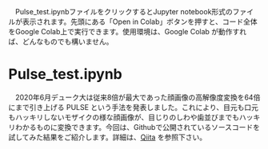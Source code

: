　Pulse_test.ipynbファイルをクリックするとJupyter notebook形式のファイルが表示されます。先頭にある「Open in Colab」ボタンを押すと、コード全体をGoogle Colab上で実行できます。使用環境は、Google Colab が動作すれば、どんなものでも構いません。

# Pulse_test.ipynb
　2020年6月デューク大は従来8倍が最大であった顔画像の高解像度変換を64倍にまで引き上げる PULSE という手法を発表しました。これにより、目元も口元もハッキリしないモザイクの様な顔画像が、目じりのしわや歯並びまでもハッキリわかるものに変換できます。今回は、Githubで公開されているソースコードを試してみた結果をご紹介します。詳細は、[Qiita](https://qiita.com/jun40vn/items/a5c8f65709553bae14be) を参照下さい。

